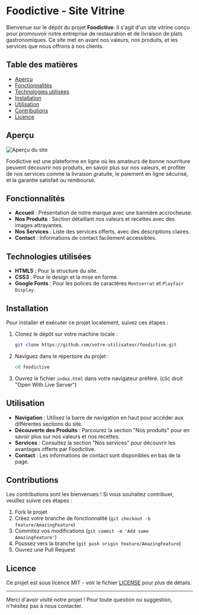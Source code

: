 <!-- A MODIFIER -->
# Foodictive - Site Vitrine

Bienvenue sur le dépôt du projet **Foodictive**. Il s'agit d'un site vitrine conçu pour promouvoir notre entreprise de restauration et de livraison de plats gastronomiques. Ce site met en avant nos valeurs, nos produits, et les services que nous offrons à nos clients.

## Table des matières

- [Aperçu](#aperçu)
- [Fonctionnalités](#fonctionnalités)
- [Technologies utilisées](#technologies-utilisées)
- [Installation](#installation)
- [Utilisation](#utilisation)
- [Contributions](#contributions)
- [Licence](#licence)

## Aperçu

![Aperçu du site](images/apercu-site.png)

Foodictive est une plateforme en ligne où les amateurs de bonne nourriture peuvent découvrir nos produits, en savoir plus sur nos valeurs, et profiter de nos services comme la livraison gratuite, le paiement en ligne sécurisé, et la garantie satisfait ou remboursé.

## Fonctionnalités

- **Accueil** : Présentation de notre marque avec une bannière accrocheuse.
- **Nos Produits** : Section détaillant nos valeurs et recettes avec des images attrayantes.
- **Nos Services** : Liste des services offerts, avec des descriptions claires.
- **Contact** : Informations de contact facilement accessibles.

## Technologies utilisées

- **HTML5** : Pour la structure du site.
- **CSS3** : Pour le design et la mise en forme.
- **Google Fonts** : Pour les polices de caractères `Montserrat` et `Playfair Display`.

## Installation

Pour installer et exécuter ce projet localement, suivez ces étapes :

1. Clonez le dépôt sur votre machine locale :

    ```sh
    git clone https://github.com/votre-utilisateur/foodictive.git
    ```

2. Naviguez dans le répertoire du projet :

    ```sh
    cd foodictive
    ```

3. Ouvrez le fichier `index.html` dans votre navigateur préféré. (clic droit "Open With Live Server")

## Utilisation

- **Navigation** : Utilisez la barre de navigation en haut pour accéder aux différentes sections du site.
- **Découverte des Produits** : Parcourez la section "Nos produits" pour en savoir plus sur nos valeurs et nos recettes.
- **Services** : Consultez la section "Nos services" pour découvrir les avantages offerts par Foodictive.
- **Contact** : Les informations de contact sont disponibles en bas de la page.

## Contributions

Les contributions sont les bienvenues ! Si vous souhaitez contribuer, veuillez suivre ces étapes :

1. Fork le projet
2. Créez votre branche de fonctionnalité (`git checkout -b feature/AmazingFeature`)
3. Commitez vos modifications (`git commit -m 'Add some AmazingFeature'`)
4. Poussez vers la branche (`git push origin feature/AmazingFeature`)
5. Ouvrez une Pull Request

## Licence

Ce projet est sous licence MIT - voir le fichier [LICENSE](LICENSE) pour plus de détails.

---

Merci d'avoir visité notre projet ! Pour toute question ou suggestion, n'hésitez pas à nous contacter.
